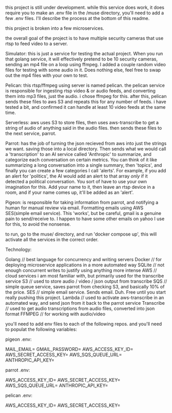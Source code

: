 this project is still under development. while this service does work, it does require you to make an .env file in the /muse directory, you'll need to add a few .env files. I'll describe the process at the bottom of this readme.

this project is broken into a few microservices.

the overall goal of the project is to have multiple security cameras that use rtsp to feed video to a server.

Simulator: this is just a service for testing the actual project. When you run that golang service, it will effectively pretend to be 10 security cameras, sending an mp4 file on a loop using ffmpeg. I added a couple random video files for testing with some audio in it. Does nothing else, feel free to swap out the mp4 files with your own to test.

Pelican: this rtsp/ffmpeg using server is named pelican. the pelican service is responsible for ingesting rtsp video & or audio feeds, and converting them into mp3 files, just the audio. i chose ffmpeg for this. after this, pelican sends these files to aws S3 and repeats this for any number of feeds. i have tested a bit, and confirmed it can handle at least 10 video feeds at the same time.

Serverless: aws uses S3 to store files, then uses aws-transcribe to get a string of audio of anything said in the audio files. then sends these files to the next service, parrot.

Parrot: has the job of turning the json recieved from aws into just the strings we want. saving those into a local directory. Then sends what we would call a 'transcription' to an AI service called 'Anthropic' to summarize, and categorize each conversation on certain metrics. You can think of it like summarizing a long conversation into a single summary, then 'topics', and finally you can create a few categories I call 'alerts'. For example, if you add an alert for 'politics', the AI would add an alert to that array *only* if it detected a political conversation. You sort of have to use your own imagination for this. Add your name to it, then leave an rtsp device in a room, and if your name comes up, it'll be added as an 'alert'. 

Pigeon: is responsible for taking information from parrot, and notifying a human for manual review via email. Formatting emails using AWS SES(simple email service). This 'works', but be careful, gmail is a genuine pain to send/receive to. I happen to have some other emails on yahoo I use for this, to avoid the nonsense.

to run, go to the muse/ directory, and run 'docker compose up', this will activate all the services in the correct order.

Technology:

Golang     // best language for concurrency and writing servers
Docker     // for deploying microservice applications in a more automated way
SQLite     // not enough concurrent writes to justify using anything more intense
AWS        // cloud services i am most familiar with, but primarily used for the transcribe service
S3         // used to store audio / video / json output from transcribe
SQS        // simple queue service, saves parrot from checking S3, and basically 10% of the price.
SES        // simple email service. Sends email. Duh. Free until you start really pushing this project.
Lambda     // used to activate aws-transcribe in an automated way, and send json from it back to the parrot service
Transcribe // used to get audio transcriptions from audio files, converted into json format
FFMPEG     // for working with audio/video


you'll need to add env files to each of the following repos. and you'll need to populat the following variables:

pigeon .env:

MAIL_EMAIL=
GMAIL_PASSWORD=
AWS_ACCESS_KEY_ID=
AWS_SECRET_ACCESS_KEY=
AWS_SQS_QUEUE_URL=
ANTHROPIC_API_KEY=


parrot .env:

AWS_ACCESS_KEY_ID=
AWS_SECRET_ACCESS_KEY=
AWS_SQS_QUEUE_URL=
ANTHROPIC_API_KEY=


pelican .env:

AWS_ACCESS_KEY_ID=
AWS_SECRET_ACCESS_KEY=
